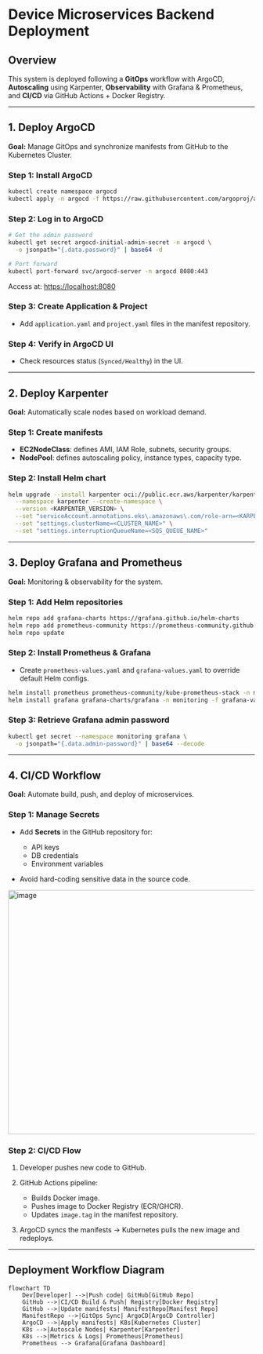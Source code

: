 # Device Microservices Backend Deployment

## Overview
This system is deployed following a **GitOps** workflow with ArgoCD, **Autoscaling** using Karpenter, **Observability** with Grafana & Prometheus, and **CI/CD** via GitHub Actions + Docker Registry.

---

## 1. Deploy ArgoCD
**Goal:** Manage GitOps and synchronize manifests from GitHub to the Kubernetes Cluster.

### Step 1: Install ArgoCD
```bash
kubectl create namespace argocd
kubectl apply -n argocd -f https://raw.githubusercontent.com/argoproj/argo-cd/stable/manifests/install.yaml
````

### Step 2: Log in to ArgoCD

```bash
# Get the admin password
kubectl get secret argocd-initial-admin-secret -n argocd \
  -o jsonpath="{.data.password}" | base64 -d

# Port forward
kubectl port-forward svc/argocd-server -n argocd 8080:443
```

Access at: [https://localhost:8080](https://localhost:8080)

### Step 3: Create Application & Project

* Add `application.yaml` and `project.yaml` files in the manifest repository.

### Step 4: Verify in ArgoCD UI

* Check resources status (`Synced/Healthy`) in the UI.

---

## 2. Deploy Karpenter

**Goal:** Automatically scale nodes based on workload demand.

### Step 1: Create manifests

* **EC2NodeClass**: defines AMI, IAM Role, subnets, security groups.
* **NodePool**: defines autoscaling policy, instance types, capacity type.

### Step 2: Install Helm chart

```bash
helm upgrade --install karpenter oci://public.ecr.aws/karpenter/karpenter \
  --namespace karpenter --create-namespace \
  --version <KARPENTER_VERSION> \
  --set "serviceAccount.annotations.eks\.amazonaws\.com/role-arn=<KARPENTER_IAM_ROLE_ARN>" \
  --set "settings.clusterName=<CLUSTER_NAME>" \
  --set "settings.interruptionQueueName=<SQS_QUEUE_NAME>"
```

---

## 3. Deploy Grafana and Prometheus

**Goal:** Monitoring & observability for the system.

### Step 1: Add Helm repositories

```bash
helm repo add grafana-charts https://grafana.github.io/helm-charts
helm repo add prometheus-community https://prometheus-community.github.io/helm-charts
helm repo update
```

### Step 2: Install Prometheus & Grafana

* Create `prometheus-values.yaml` and `grafana-values.yaml` to override default Helm configs.

```bash
helm install prometheus prometheus-community/kube-prometheus-stack -n monitoring -f prometheus-values.yaml
helm install grafana grafana-charts/grafana -n monitoring -f grafana-values.yaml
```

### Step 3: Retrieve Grafana admin password

```bash
kubectl get secret --namespace monitoring grafana \
  -o jsonpath="{.data.admin-password}" | base64 --decode
```

---

## 4. CI/CD Workflow

**Goal:** Automate build, push, and deploy of microservices.

### Step 1: Manage Secrets

* Add **Secrets** in the GitHub repository for:

  * API keys
  * DB credentials
  * Environment variables
* Avoid hard-coding sensitive data in the source code.
<img width="901" height="498" alt="image" src="https://github.com/user-attachments/assets/7e25af21-c1bf-494e-b3ae-b7ac478b0cb0" />

### Step 2: CI/CD Flow

1. Developer pushes new code to GitHub.
2. GitHub Actions pipeline:

   * Builds Docker image.
   * Pushes image to Docker Registry (ECR/GHCR).
   * Updates `image.tag` in the manifest repository.
3. ArgoCD syncs the manifests → Kubernetes pulls the new image and redeploys.

---

## Deployment Workflow Diagram

```mermaid
flowchart TD
    Dev[Developer] -->|Push code| GitHub[GitHub Repo]
    GitHub -->|CI/CD Build & Push| Registry[Docker Registry]
    GitHub -->|Update manifests| ManifestRepo[Manifest Repo]
    ManifestRepo -->|GitOps Sync| ArgoCD[ArgoCD Controller]
    ArgoCD -->|Apply manifests| K8s[Kubernetes Cluster]
    K8s -->|Autoscale Nodes| Karpenter[Karpenter]
    K8s -->|Metrics & Logs| Prometheus[Prometheus]
    Prometheus --> Grafana[Grafana Dashboard]
